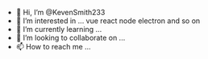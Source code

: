 - 👋 Hi, I’m @KevenSmith233
- 👀 I’m interested in ... vue react node electron and so on
- 🌱 I’m currently learning ...
- 💞️ I’m looking to collaborate on ...
- 📫 How to reach me ...

<!---
KevenSmith233/KevenSmith233 is a ✨ special ✨ repository because its `README.md` (this file) appears on your GitHub profile.
You can click the Preview link to take a look at your changes.
--->
